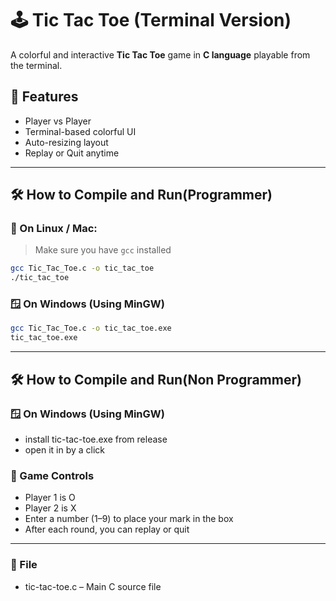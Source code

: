 # 🕹️ Tic Tac Toe (Terminal Version)

A colorful and interactive **Tic Tac Toe** game in **C language** playable from the terminal.

## 📸 Features
- Player vs Player
- Terminal-based colorful UI
- Auto-resizing layout
- Replay or Quit anytime

---

## 🛠️ How to Compile and Run(Programmer)

### 🐧 On Linux / Mac:
> Make sure you have `gcc` installed

```bash
gcc Tic_Tac_Toe.c -o tic_tac_toe
./tic_tac_toe
```
### 🪟 On Windows (Using MinGW)
```bash
gcc Tic_Tac_Toe.c -o tic_tac_toe.exe
tic_tac_toe.exe
```
---
## 🛠️ How to Compile and Run(Non Programmer)
### 🪟 On Windows (Using MinGW)
- install tic-tac-toe.exe from release
- open it in by a click
### 🧠 Game Controls
- Player 1 is O
- Player 2 is X
- Enter a number (1–9) to place your mark in the box
- After each round, you can replay or quit
 ---
 ### 📄 File
 - tic-tac-toe.c – Main C source file
